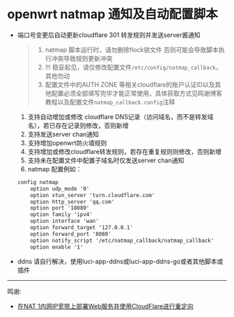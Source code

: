# openwrt natmap 通知及自动配置脚本
* 端口号变更后自动更新cloudflare 301 转发规则并发送server酱通知

    > 1. natmap 脚本运行时，请勿删除flock锁文件
    > 否则可能会导致脚本执行冲突导致规则更新冲突
    > 2. !!! 稳妥起见，请仅修改配置文件`/etc/config/natmap_callback`，其他勿动
    > 3. 配置文件中的AUTH ZONE 等相关cloudflare的账户认证ID以及其他配置必须全部填写完毕才能正常使用，具体获取方式见鸣谢博客教程以及配置文件`natmap_callback.config`注释

    1. 支持自动增加或修改 cloudflare DNS记录（访问域名，而不是转发域名），若已存在记录则修改，否则新增
    2. 支持发送server chan通知
    3. 支持增加openwrt防火墙规则
    4. 支持增加或修改cloudflare转发规则，若存在重复规则则修改，否则新增
    5. 支持未在配置文件中配置子域名时仅发送server chan通知
    6. natmap 配置例如：
    ``` txt
    config natmap
        option udp_mode '0'
        option stun_server 'turn.cloudflare.com'
        option http_server 'qq.com'
        option port '18080'
        option family 'ipv4'
        option interface 'wan'
        option forward_target '127.0.0.1'
        option forward_port '8080'
        option notify_script '/etc/natmap_callback/natmap_callback'
        option enable '1'

    ```

* ddns 请自行解决，使用luci-app-ddns或luci-app-ddns-go或者其他脚本或插件

---

鸣谢:
* [在NAT 1内网IP宽带上部署Web服务并使用CloudFlare进行重定向](https://blog.dibin.eu.org/posts/%E5%9C%A8NAT-1%E5%86%85%E7%BD%91IP%E5%AE%BD%E5%B8%A6%E4%B8%8A%E9%83%A8%E7%BD%B2Web%E6%9C%8D%E5%8A%A1%E5%B9%B6%E4%BD%BF%E7%94%A8Cloudflare%E8%BF%9B%E8%A1%8C%E9%87%8D%E5%AE%9A%E5%90%91/)
